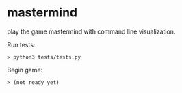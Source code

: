 # mastermind
play the game mastermind with command line visualization.

Run tests:

	> python3 tests/tests.py 

Begin game:

	> (not ready yet) 
